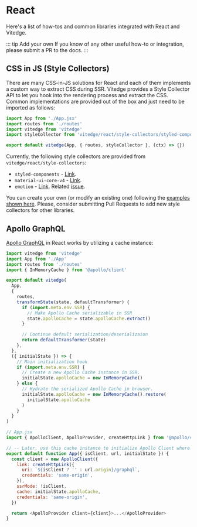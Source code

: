 # React

Here's a list of how-tos and common libraries integrated with React and Vitedge.

::: tip Add your own
If you know of any other useful how-to or integration, please submit a PR to the docs.
:::

## CSS in JS (Style Collectors)

There are many CSS-in-JS solutions for React and each of them implements a custom way to extract CSS during SSR. Vitedge provides a Style Collector API to let you hook into the rendering process and extract the CSS. Common implementations are provided out of the box and just need to be imported as follows:

```js
import App from './App.jsx'
import routes from './routes'
import vitedge from 'vitedge'
import styleCollector from 'vitedge/react/style-collectors/styled-components.js'

export default vitedge(App, { routes, styleCollector }, (ctx) => {})
```

Currently, the following style collectors are provided from `vitedge/react/style-collectors`:

- `styled-components` - [Link](https://styled-components.com/).
- `material-ui-core-v4` - [Link](https://material-ui.com/).
- `emotion` - [Link](https://emotion.sh/). Related [issue](https://github.com/emotion-js/emotion/issues/2446).

You can create your own (or modify an existing one) following the [examples shown here](https://github.com/frandiox/vite-ssr/blob/master/src/react/style-collectors). Please, consider submitting Pull Requests to add new style collectors for other libraries.

## Apollo GraphQL

[Apollo GraphQL](https://www.apollographql.com/docs/react/) in React works by utilizing a cache instance:

```js
import vitedge from 'vitedge'
import App from './App'
import routes from './routes'
import { InMemoryCache } from '@apollo/client'

export default vitedge(
  App,
  {
    routes,
    transformState(state, defaultTransformer) {
      if (import.meta.env.SSR) {
        // Make Apollo Cache serializable in SSR
        state.apolloCache = state.apolloCache.extract()
      }

      // Continue default serialization/deserializaion
      return defaultTransformer(state)
    },
  },
  ({ initialState }) => {
    // Main initialization hook
    if (import.meta.env.SSR) {
      // Create a new Apollo Cache instance in SSR.
      initialState.apolloCache = new InMemoryCache()
    } else {
      // Hydrate the serialized Apollo Cache in browser.
      initialState.apolloCache = new InMemoryCache().restore(
        initialState.apolloCache
      )
    }
  }
)
```

```js
// App.jsx
import { ApolloClient, ApolloProvider, createHttpLink } from '@apollo/client'

// -- Later, use this cache instance to initialize Apollo Client where needed.
export default function App({ isClient, url, initialState }) {
  const client = new ApolloClient({
    link: createHttpLink({
      uri: `${isClient ? '' : url.origin}/graphql`,
      credentials: 'same-origin',
    }),
    ssrMode: !isClient,
    cache: initialState.apolloCache,
    credentials: 'same-origin',
  })

  return <ApolloProvider client={client}>...</ApolloProvider>
}
```
